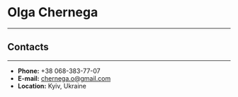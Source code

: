 # Olga Chernega
***
## Contacts
---
* **Phone:** +38 068-383-77-07
* **E-mail:** chernega.o@gmail.com
* **Location:** Kyiv, Ukraine
